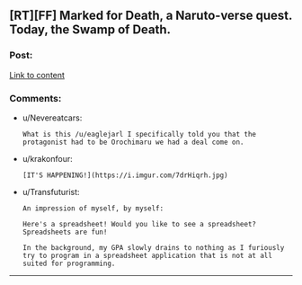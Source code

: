 ## [RT][FF] Marked for Death, a Naruto-verse quest. Today, the Swamp of Death.

### Post:

[Link to content](https://forums.sufficientvelocity.com/posts/4943100/)

### Comments:

- u/Nevereatcars:
  ```
  What is this /u/eaglejarl I specifically told you that the protagonist had to be Orochimaru we had a deal come on.
  ```

- u/krakonfour:
  ```
  [IT'S HAPPENING!](https://i.imgur.com/7drHiqrh.jpg)
  ```

- u/Transfuturist:
  ```
  An impression of myself, by myself:

  Here's a spreadsheet! Would you like to see a spreadsheet? Spreadsheets are fun!

  In the background, my GPA slowly drains to nothing as I furiously try to program in a spreadsheet application that is not at all suited for programming.
  ```

---

